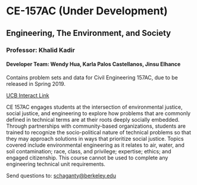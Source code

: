 # CE-157AC (Under Development)

## Engineering, The Environment, and Society
### Professor: Khalid Kadir

#### Developer Team: Wendy Hua, Karla Palos Castellanos, Jinsu Elhance

Contains problem sets and data for Civil Engineering 157AC, due to be released in Spring 2019.

[UCB Interact Link](https://tinyurl.com/ce157ac)

CE 157AC engages students at the intersection of environmental justice, social justice, and engineering to explore how problems that are commonly defined in technical terms are at their roots deeply socially embedded. Through partnerships with community-based organizations, students are trained to recognize the socio-political nature of technical problems so that they may approach solutions in ways that prioritize social justice. Topics covered include environmental engineering as it relates to air, water, and soil contamination; race, class, and privilege; expertise; ethics; and engaged citizenship. This course cannot be used to complete any engineering technical unit requirements.

Send questions to: schaganty@berkeley.edu
